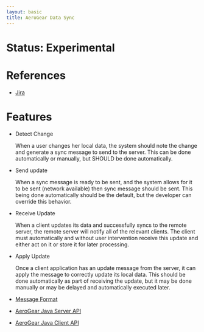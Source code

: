 ```yaml
---
layout: basic
title: AeroGear Data Sync
---
```

# Status: Experimental

# References

- [Jira](https://issues.jboss.org/browse/AGSYNC-7)

# Features

* Detect Change

    When a user changes her local data, the system should note the change and generate a sync message to send to the server.  This can be done automatically or manually, but SHOULD be done automatically.

* Send update

     When a sync message is ready to be sent, and the system allows for it to be sent (network available) then sync message should be sent. This being done automatically should be the default, but the developer can override this behavior.

* Receive Update

    When a client updates its data and successfully syncs to the remote server, the remote server will notify all of the relevant clients. The client must automatically and without user intervention receive this update and either act on it or store it for later processing.

* Apply Update

    Once a client application has an update message from the server, it can apply the message to correctly update its local data.  This should be done automatically as part of receiving the update, but it may be done manually or may be delayed and automatically executed later.


* [Message Format](../aerogear-sync-data-format)
* [AeroGear Java Server API](../aerogear-sync-server-java-api)  
* [AeroGear Java Client API](../aerogear-sync-client-java-api)  


